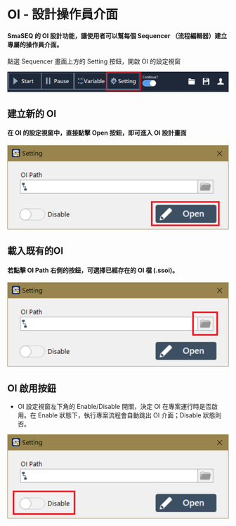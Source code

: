 # OI - 設計操作員介面

#### SmaSEQ 的 OI 設計功能，讓使用者可以幫每個 Sequencer （流程編輯器）建立專屬的操作員介面。

點選 Sequencer 畫面上方的 Setting 按鈕，開啟 OI 的設定視窗

![ &#x9EDE;&#x64CA; Sequencer &#x4E0A;&#x65B9;&#x7684; Setting &#x6309;&#x9215;](../../../.gitbook/assets/oi-setting_boundingbox.PNG)

## 建立新的 OI

#### 在 OI 的設定視窗中，直接點擊 Open 按鈕，即可進入 OI 設計畫面

![OI &#x8A2D;&#x5B9A;&#x8996;&#x7A97; - Open](../../../.gitbook/assets/oi-setup_open.PNG)

## 載入既有的OI

#### 若點擊 OI Path 右側的按鈕，可選擇已經存在的 OI 檔 \(.ssoi\)。

![OI &#x8A2D;&#x5B9A;&#x8996;&#x7A97; - Load](../../../.gitbook/assets/oi-setup_load.PNG)

## OI 啟用按鈕

* OI 設定視窗左下角的 Enable/Disable 開關，決定 OI 在專案運行時是否啟用。在 Enable 狀態下，執行專案流程會自動跳出 OI 介面；Disable 狀態則否。

![OI &#x8A2D;&#x5B9A;&#x8996;&#x7A97; - Enable / Disable](../../../.gitbook/assets/oi-setup_disable.PNG)

